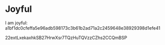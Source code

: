 # Joyful

I am joyful: a1bf1dc0cfeffa5e96adb598173c3b61b2ad71a2c2459648e38929398d1efe41


22extLxekaxhkSB27HrwXsr7TQzHuTQVzzCZhs2CCQmBSP